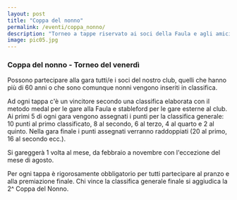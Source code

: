 ```yaml
---
layout: post
title: "Coppa del nonno"
permalink: /eventi/coppa_nonno/
description: "Torneo a tappe riservato ai soci della Faula e agli amici over 60"
image: pic05.jpg
---
```


###  Coppa del nonno - Torneo del venerdì

Possono partecipare alla gara tutti/e i soci del nostro club, quelli che hanno più di 60 anni o che sono comunque nonni vengono inseriti in classifica.

Ad ogni tappa c'è un vincitore secondo una classifica elaborata con il metodo medal per le gare alla Faula e stableford per le gare esterne al club. Ai primi 5 di ogni gara vengono assegnati i punti per la classifica generale: 10 punti al primo classificato, 8 al secondo, 6 al terzo, 4 al quarto e 2 al quinto. Nella gara finale i punti assegnati verranno raddoppiati (20 al primo, 16 al secondo ecc.).

Si gareggerà 1 volta al mese, da febbraio a novembre con l'eccezione del mese di agosto.

Per ogni tappa è rigorosamente obbligatorio per tutti partecipare al pranzo e alla premiazione finale.
Chi vince la classifica generale finale si aggiudica la 2^ Coppa del Nonno.